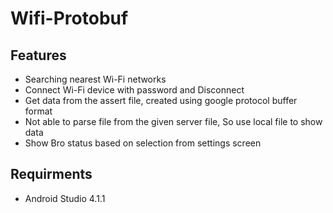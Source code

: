 # Wifi-Protobuf

## Features
- Searching nearest Wi-Fi networks
- Connect Wi-Fi device with password and Disconnect
- Get data from the assert file, created using google protocol buffer format
- Not able to parse file from the given server file, So use local file to show data
- Show Bro status based on selection from settings screen

## Requirments
- Android Studio 4.1.1
